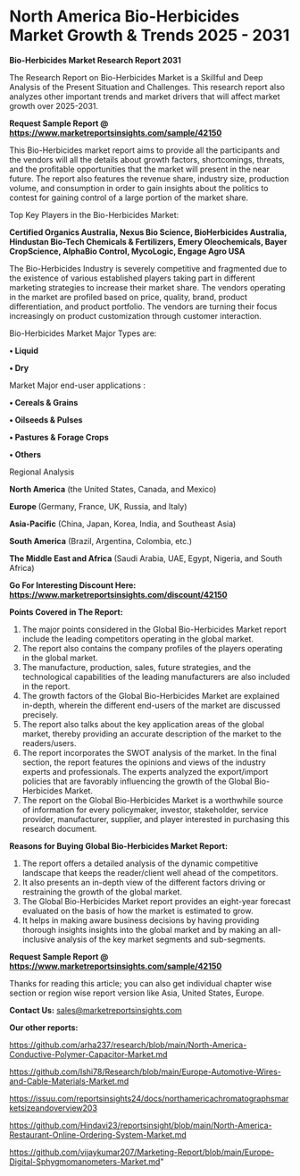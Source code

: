 # North America Bio-Herbicides Market Growth & Trends 2025 - 2031

<strong>Bio-Herbicides Market Research Report 2031</strong>

The Research Report on Bio-Herbicides Market is a Skillful and Deep Analysis of the Present Situation and Challenges. This research report also analyzes other important trends and market drivers that will affect market growth over 2025-2031.

<strong>Request Sample Report @ <a href=https://www.marketreportsinsights.com/sample/42150>https://www.marketreportsinsights.com/sample/42150</a></strong>

This Bio-Herbicides market report aims to provide all the participants and the vendors will all the details about growth factors, shortcomings, threats, and the profitable opportunities that the market will present in the near future. The report also features the revenue share, industry size, production volume, and consumption in order to gain insights about the politics to contest for gaining control of a large portion of the market share.

Top Key Players in the Bio-Herbicides Market:

<strong>Certified Organics Australia, Nexus Bio Science, BioHerbicides Australia, Hindustan Bio-Tech Chemicals & Fertilizers, Emery Oleochemicals, Bayer CropScience, AlphaBio Control, MycoLogic, Engage Agro USA</strong>

The Bio-Herbicides Industry is severely competitive and fragmented due to the existence of various established players taking part in different marketing strategies to increase their market share. The vendors operating in the market are profiled based on price, quality, brand, product differentiation, and product portfolio. The vendors are turning their focus increasingly on product customization through customer interaction.

Bio-Herbicides Market Major Types are:

<strong>•  Liquid

•  Dry</strong>

Market Major end-user applications :

<strong>•  Cereals & Grains

•  Oilseeds & Pulses

•  Pastures & Forage Crops

•  Others</strong>

Regional Analysis

</u><strong><b>North America</b></strong> (the United States, Canada, and Mexico)

<strong><b>Europe </b></strong>(Germany, France, UK, Russia, and Italy)

<strong><b>Asia-Pacific</b></strong> (China, Japan, Korea, India, and Southeast Asia)

<strong><b>South America</b></strong> (Brazil, Argentina, Colombia, etc.)

<strong><b>The Middle East and Africa</b></strong> (Saudi Arabia, UAE, Egypt, Nigeria, and South Africa)

<strong>Go For Interesting Discount Here: <a href=https://www.marketreportsinsights.com/discount/42150>https://www.marketreportsinsights.com/discount/42150</a></strong>

<strong>Points Covered in The Report:</strong>
<ol>
  <li>The major points considered in the Global Bio-Herbicides Market report include the leading competitors operating in the global market.</li>
  <li>The report also contains the company profiles of the players operating in the global market.</li>
  <li>The manufacture, production, sales, future strategies, and the technological capabilities of the leading manufacturers are also included in the report.</li>
  <li>The growth factors of the Global Bio-Herbicides Market are explained in-depth, wherein the different end-users of the market are discussed precisely.</li>
  <li>The report also talks about the key application areas of the global market, thereby providing an accurate description of the market to the readers/users.</li>
  <li>The report incorporates the SWOT analysis of the market. In the final section, the report features the opinions and views of the industry experts and professionals. The experts analyzed the export/import policies that are favorably influencing the growth of the Global Bio-Herbicides Market.</li>
  <li>The report on the Global Bio-Herbicides Market is a worthwhile source of information for every policymaker, investor, stakeholder, service provider, manufacturer, supplier, and player interested in purchasing this research document.</li>
</ol>
<strong>Reasons for Buying Global Bio-Herbicides Market Report:</strong>

<ol>
  <li>The report offers a detailed analysis of the dynamic competitive landscape that keeps the reader/client well ahead of the competitors.</li>
  <li>It also presents an in-depth view of the different factors driving or restraining the growth of the global market.</li>
  <li>The Global Bio-Herbicides Market report provides an eight-year forecast evaluated on the basis of how the market is estimated to grow.</li>
  <li>It helps in making aware business decisions by having providing thorough insights insights into the global market and by making an all-inclusive analysis of the key market segments and sub-segments.</li>
</ol>
<strong>Request Sample Report @ <a href=https://www.marketreportsinsights.com/sample/42150>https://www.marketreportsinsights.com/sample/42150</a></strong>


Thanks for reading this article; you can also get individual chapter wise section or region wise report version like Asia, United States, Europe.

<strong>Contact Us:</strong>
sales@marketreportsinsights.com

<strong>Our other reports:</strong>

<a href=https://github.com/arha237/research/blob/main/North-America-Conductive-Polymer-Capacitor-Market.md>https://github.com/arha237/research/blob/main/North-America-Conductive-Polymer-Capacitor-Market.md</a>

<a href=https://github.com/Ishi78/Research/blob/main/Europe-Automotive-Wires-and-Cable-Materials-Market.md>https://github.com/Ishi78/Research/blob/main/Europe-Automotive-Wires-and-Cable-Materials-Market.md</a>

<a href=https://issuu.com/reportsinsights24/docs/northamericachromatographsmarketsizeandoverview203>https://issuu.com/reportsinsights24/docs/northamericachromatographsmarketsizeandoverview203</a>

<a href=https://github.com/Hindavi23/reportsinsight/blob/main/North-America-Restaurant-Online-Ordering-System-Market.md>https://github.com/Hindavi23/reportsinsight/blob/main/North-America-Restaurant-Online-Ordering-System-Market.md</a>

<a href=https://github.com/vijaykumar207/Marketing-Report/blob/main/Europe-Digital-Sphygmomanometers-Market.md>https://github.com/vijaykumar207/Marketing-Report/blob/main/Europe-Digital-Sphygmomanometers-Market.md</a>"
